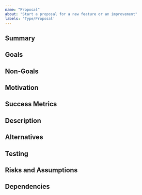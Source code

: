 ```yaml
---
name: "Proposal"
about: "Start a proposal for a new feature or an improvement"
labels: 'Type/Proposal'
---
```


## Summary
<!-- REQUIRED -- Provide a short summary of the proposal, at most one or two sentences -->

## Goals
<!-- REQUIRED -- Goals help us understand what we are trying to archive. -->

## Non-Goals
<!-- Describe any goals you wish to identify specifically as being out of
scope for this proposal. -->

## Motivation

<!-- REQUIRED -- Motivation help us understand why we are doing this. What are its benefits?  Who's asking
for it?  How does it compare to the competition, if any? -->

## Success Metrics

<!--  If the success of this work can be gauged by specific numerical
 metrics and associated goals then describe them here. -->

## Description

<!-- REQUIRED -- Describe the enhancement in detail: Both what it is and,
 to the extent understood, how you intend to implement it. -->

## Alternatives

<!--  Did you consider any alternative approaches or technologies?  If so
 then please describe them here and explain why they were not chosen. -->

## Testing

<!--  What kinds of test development and execution will be required in order
 to validate this enhancement, beyond the usual mandatory unit tests?
 Be sure to list any special platform or hardware requirements. -->

## Risks and Assumptions

<!--  Describe any risks or assumptions that must be considered along with
 this proposal.  Could any plausible events derail this work, or even
 render it unnecessary?  If you have mitigation plans for the known
 risks then please describe them. -->

## Dependencies

<!--  Describe all dependencies that this JEP has on other JEPs, JBS issues,
 components, products, or anything else. -->
